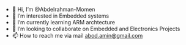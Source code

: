 - 👋 Hi, I’m @Abdelrahman-Momen
- 👀 I’m interested in Embedded systems
- 🌱 I’m currently learning ARM archtecture 
- 💞️ I’m looking to collaborate on Embedded and Electronics Projects
- 📫 How to reach me via mail abod.amin@gmail.com

<!---
Abdelrahman-Momen/Abdelrahman-Momen is a ✨ special ✨ repository because its `README.md` (this file) appears on your GitHub profile.
You can click the Preview link to take a look at your changes.
--->
